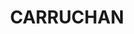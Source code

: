 ---
lastmod: '2025-04-06T06:05:21+00:00'
latitude: -19.787858
layout: suburb
longitude: 146.791529
postcode: '4816'
state: QLD
title: CARRUCHAN
url: /qld/carruchan/
---